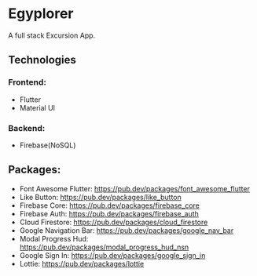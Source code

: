 # Egyplorer
A full stack Excursion App.

## Technologies
### Frontend:
- Flutter
- Material UI

### Backend:
- Firebase(NoSQL)

## Packages:
- Font Awesome Flutter: https://pub.dev/packages/font_awesome_flutter
- Like Button: https://pub.dev/packages/like_button
- Firebase Core: https://pub.dev/packages/firebase_core
- Firebase Auth: https://pub.dev/packages/firebase_auth 
- Cloud Firestore: https://pub.dev/packages/cloud_firestore
- Google Navigation Bar: https://pub.dev/packages/google_nav_bar
- Modal Progress Hud: https://pub.dev/packages/modal_progress_hud_nsn
- Google Sign In: https://pub.dev/packages/google_sign_in
- Lottie: https://pub.dev/packages/lottie
